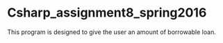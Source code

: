 # Csharp_assignment8_spring2016
This program is designed to give the user an amount of borrowable loan.
